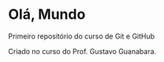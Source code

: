 # Olá, Mundo
 Primeiro repositório do curso de Git e GitHub

Criado no curso do Prof. Gustavo Guanabara.
